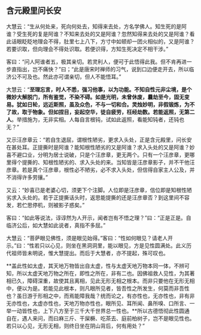 ##  含元殿里问长安

大慧云：“生从何处来，死向何处去，知得来去处，方名学佛人。知生死的是阿谁？受生死的复是阿谁？不知来去处的又是阿谁？忽然知得来去处的又是阿谁？看此话眼眨眨地理会不得，肚里七上八下，方寸中如顿却一团火相似的，又是阿谁？若要识取，但向理会不得处识取。若便识得，方知生死决定不相干涉。”

客曰：“问人阿谁者五，极其亲切。若灵利人，便可于此悟得此我。但不肯再进一步直指出，岂不痛快？”曰；“此是唐宋时禅师的习气，说到口边便走开去，所以临济公不可及也。然此亦可谓亲切，但人不能悟耳。”

大慧云：“**至理忘言，时人不悉，强习他事，以为功能。不知自性元非尘境，是个微妙大解脱门，所有鉴觉，不染不碍。如是光明，未曾休废，曩劫至今，固无变易。犹如日轮，远近斯照，虽及众色，不与一切和合。灵烛妙明，非假锻炼，为不了故，取于物象。但如捏目，妄起空华，徒自疲劳，枉经劫数。若能返照，无第二人**。举措施为，无非实相。人每自言根钝，试如此返照，看能知钝者，还钝也无？”

又示汪彦章云：“若自生退屈，谓根性陋劣，更求入头处，正是含元殿里，问长安在甚处耳。正提撕时是阿谁？能知根性陋劣的又是阿谁？求入头处的又是阿谁？妙喜不避口业，分明为居士说破，只是个汪彦章，更无两个。只有一个汪彦章，更哪里得个提撕的、知根性陋劣的、求入头处的来。当知皆是汪彦章影子，并不干他汪彦章。若是真个汪彦章，根性必不陋劣，必不求入头处，但信得自家主人公及，并不消得许多劳攘。”

又云：“妙喜已是老婆心切，须更下个注脚。人位即是汪彦章，信位即是知根性陋劣求入头处的。若于正提撕话头时，返思能提撕的还是汪彦章否？到这里间不容发，若伫思停机，则被影子惑矣。”

客曰：“如此等说法，谆谆然为人开示，闻者岂有不悟之理？”曰：“正是正是。自临济公后，如大慧如此说者，真指不多屈。”

大慧云：“菩萨眼见佛性，须是眼见始得。”客曰：“性如何眼见？请老人开示。”曰：“性若只以心见，则坐在黑洞洞里，能以眼见，方是见性圆满处。此义历代祖师皆未明说，惟大慧提出。而后于大慧者，亦不提起，殊可叹也。

**盖此性如太虚，其天地万物皆出自太虚，性与太虚天地万物本同一体，不辨可知，所以太虚天地万物之所在，即性之所在，非有二也。因佛祖救人见性，为其著相已久，障碍深重，故使其且离相，见此无形无相之根本。而非只要他在无形无相中，便以为是。若能见此根本，则凡眼所见者，皆吾性之所发生，何莫而非吾性也？虽日游于形相之中，而焉能障我哉？统而论之，有亦性也，无亦性也，非有非无亦性也，太虚亦性也，天地万物亦性也，眼所见、耳所闻、鼻所嗅、口所言、一举一动皆性也，上下八方至于三千大千世界总一性也。**所以古德悟彻此性圆通自在，遇人来问，而曰麻三斤、干屎橛、吃茶去、庭前柏树子，岂不是眼见性也。若只以心见，无形无相，则终日坐在阴山背后，何有用处？”
